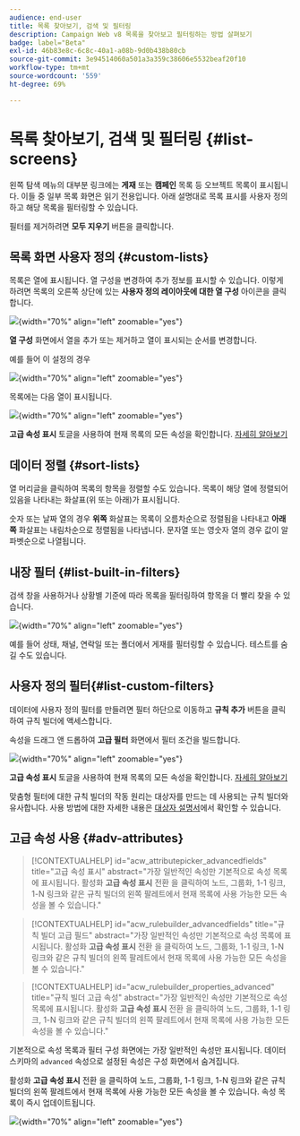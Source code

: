 ```yaml
---
audience: end-user
title: 목록 찾아보기, 검색 및 필터링
description: Campaign Web v8 목록을 찾아보고 필터링하는 방법 살펴보기
badge: label="Beta"
exl-id: 46b83e8c-6c8c-40a1-a08b-9d0b438b80cb
source-git-commit: 3e94514060a501a3a359c38606e5532beaf20f10
workflow-type: tm+mt
source-wordcount: '559'
ht-degree: 69%

---
```


# 목록 찾아보기, 검색 및 필터링 {#list-screens}

왼쪽 탐색 메뉴의 대부분 링크에는 **게재** 또는 **캠페인** 목록 등 오브젝트 목록이 표시됩니다. 이들 중 일부 목록 화면은 읽기 전용입니다. 아래 설명대로 목록 표시를 사용자 정의하고 해당 목록을 필터링할 수 있습니다.

필터를 제거하려면 **모두 지우기** 버튼을 클릭합니다.

## 목록 화면 사용자 정의 {#custom-lists}

목록은 열에 표시됩니다. 열 구성을 변경하여 추가 정보를 표시할 수 있습니다. 이렇게 하려면 목록의 오른쪽 상단에 있는 **사용자 정의 레이아웃에 대한 열 구성** 아이콘을 클릭합니다.

![](assets/config-columns.png){width="70%" align="left" zoomable="yes"}

**열 구성** 화면에서 열을 추가 또는 제거하고 열이 표시되는 순서를 변경합니다.

예를 들어 이 설정의 경우

![](assets/columns.png){width="70%" align="left" zoomable="yes"}

목록에는 다음 열이 표시됩니다.

![](assets/column-sample.png){width="70%" align="left" zoomable="yes"}

**고급 속성 표시** 토글을 사용하여 현재 목록의 모든 속성을 확인합니다. [자세히 알아보기](#adv-attributes)

## 데이터 정렬 {#sort-lists}

열 머리글을 클릭하여 목록의 항목을 정렬할 수도 있습니다. 목록이 해당 열에 정렬되어 있음을 나타내는 화살표(위 또는 아래)가 표시됩니다.

숫자 또는 날짜 열의 경우 **위쪽** 화살표는 목록이 오름차순으로 정렬됨을 나타내고 **아래쪽** 화살표는 내림차순으로 정렬됨을 나타냅니다. 문자열 또는 영숫자 열의 경우 값이 알파벳순으로 나열됩니다.

## 내장 필터 {#list-built-in-filters}

검색 창을 사용하거나 상황별 기준에 따라 목록을 필터링하여 항목을 더 빨리 찾을 수 있습니다.

![](assets/filter.png){width="70%" align="left" zoomable="yes"}

예를 들어 상태, 채널, 연락일 또는 폴더에서 게재를 필터링할 수 있습니다. 테스트를 숨길 수도 있습니다.

## 사용자 정의 필터{#list-custom-filters}

데이터에 사용자 정의 필터를 만들려면 필터 하단으로 이동하고 **규칙 추가** 버튼을 클릭하여 규칙 빌더에 액세스합니다.

속성을 드래그 앤 드롭하여 **고급 필터** 화면에서 필터 조건을 빌드합니다.

![](assets/custom-filter.png){width="70%" align="left" zoomable="yes"}

**고급 속성 표시** 토글을 사용하여 현재 목록의 모든 속성을 확인합니다. [자세히 알아보기](#adv-attributes)

맞춤형 필터에 대한 규칙 빌더의 작동 원리는 대상자를 만드는 데 사용되는 규칙 빌더와 유사합니다. 사용 방법에 대한 자세한 내용은 [대상자 설명서](../audience/segment-builder.md)에서 확인할 수 있습니다.

## 고급 속성 사용 {#adv-attributes}

>[!CONTEXTUALHELP]
>id="acw_attributepicker_advancedfields"
>title="고급 속성 표시"
>abstract="가장 일반적인 속성만 기본적으로 속성 목록에 표시됩니다. 활성화 **고급 속성 표시** 전환 을 클릭하여 노드, 그룹화, 1-1 링크, 1-N 링크와 같은 규칙 빌더의 왼쪽 팔레트에서 현재 목록에 사용 가능한 모든 속성을 볼 수 있습니다."

>[!CONTEXTUALHELP]
>id="acw_rulebuilder_advancedfields"
>title="규칙 빌더 고급 필드"
>abstract="가장 일반적인 속성만 기본적으로 속성 목록에 표시됩니다. 활성화 **고급 속성 표시** 전환 을 클릭하여 노드, 그룹화, 1-1 링크, 1-N 링크와 같은 규칙 빌더의 왼쪽 팔레트에서 현재 목록에 사용 가능한 모든 속성을 볼 수 있습니다."

>[!CONTEXTUALHELP]
>id="acw_rulebuilder_properties_advanced"
>title="규칙 빌더 고급 속성"
>abstract="가장 일반적인 속성만 기본적으로 속성 목록에 표시됩니다. 활성화 **고급 속성 표시** 전환 을 클릭하여 노드, 그룹화, 1-1 링크, 1-N 링크와 같은 규칙 빌더의 왼쪽 팔레트에서 현재 목록에 사용 가능한 모든 속성을 볼 수 있습니다."


기본적으로 속성 목록과 필터 구성 화면에는 가장 일반적인 속성만 표시됩니다. 데이터 스키마의 `advanced` 속성으로 설정된 속성은 구성 화면에서 숨겨집니다.

활성화 **고급 속성 표시** 전환 을 클릭하여 노드, 그룹화, 1-1 링크, 1-N 링크와 같은 규칙 빌더의 왼쪽 팔레트에서 현재 목록에 사용 가능한 모든 속성을 볼 수 있습니다. 속성 목록이 즉시 업데이트됩니다.


![](assets/adv-toggle.png){width="70%" align="left" zoomable="yes"}
